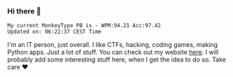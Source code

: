 ### Hi there 👋
<!-- PB START -->
```
My current MonkeyType PB is - WPM:94.21 Acc:97.42
Updated on: 06:22:37 CEST Time
```
<!-- PB END -->
I'm an IT person, just overall. I like CTFs, hacking, coding games, making Python apps. Just a lot of stuff.
You can check out my website [here](https://skill3472.github.io/).
I will probably add some interesting stuff here, when I get the idea to do so. Take care ❤️
